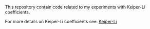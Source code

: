 This repository contain code related to my experiments with Keiper-Li coefficients.

For more details on Keiper-Li coefficients see: [Keiper-Li](https://en.wikipedia.org/wiki/Li%27s_criterion)
